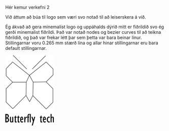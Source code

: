 Hér kemur verkefni 2

Við áttum að búa til logo sem væri svo notað til að leiserskera á við.

Ég ákvað að gera minemalist logo og uppáhalds dýrið mitt er fiðrildið svo ég gerði minemalist fiðrildi. Það var notað nodes og bezier curves til að teikna fiðrildið, og það var frekar létt þar sem þetta var bara beinar línur.  Stillingarnar voru 0.265 mm stærð lína og allar hinar stillingarnar eru bara default stillingarnar.

![](verksmidjalogo2.png)

